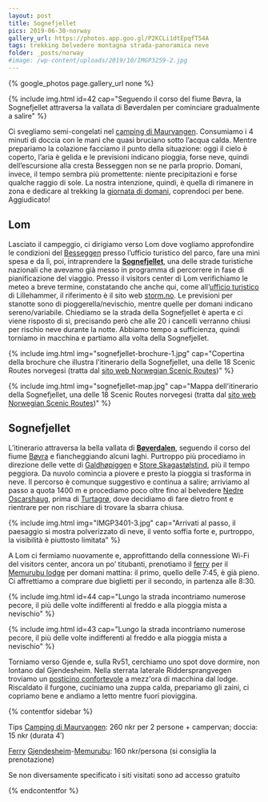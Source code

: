 ```yaml
---
layout: post
title: Sognefjellet
pics: 2019-06-30-norway
gallery_url: https://photos.app.goo.gl/P2KCLi1dtEpqfT54A
tags: trekking belvedere montagna strada-panoramica neve
folder: _posts/norway
#image: /wp-content/uploads/2019/10/IMGP3259-2.jpg
---
```


{% google_photos page.gallery_url none %}

{% include img.html id=42 cap="Seguendo il corso del fiume Bøvra, la Sognefjellet attraversa la vallata di Bøverdalen per cominciare gradualmente a salire" %}

Ci svegliamo semi-congelati nel [camping di Maurvangen](https://www.maurvangen.no/). Consumiamo i 4 minuti di doccia con le mani che quasi bruciano sotto l’acqua calda. Mentre prepariamo la colazione facciamo il punto della situazione: oggi il cielo è coperto, l’aria è gelida e le previsioni indicano pioggia, forse neve, quindi dell’escursione alla cresta Besseggen non se ne parla proprio. Domani, invece, il tempo sembra più promettente: niente precipitazioni e forse qualche raggio di sole. La nostra intenzione, quindi, è quella di rimanere in zona e dedicare al trekking la [giornata di domani](/), coprendoci per bene. Aggiudicato!

## Lom

Lasciato il campeggio, ci dirigiamo verso Lom dove vogliamo approfondire le condizioni del [Besseggen](https://besseggen.net/?lang=en) presso l’ufficio turistico del parco, fare una mini spesa e da lì, poi, intraprendere la [**Sognefjellet**](https://www.nasjonaleturistveger.no/en/routes/sognefjellet), una delle strade turistiche nazionali che avevamo già messo in programma di percorrere in fase di pianificazione del viaggio. Presso il visitors center di Lom verifichiamo le meteo a breve termine, constatando che anche qui, come all’[ufficio turistico](https://en.lillehammer.com/?_ga=2.220187929.1600739022.1563625152-1046737073.1563625152) di Lillehammer, il riferimento è il sito web [storm.no](https://www.storm.no/). Le previsioni per stanotte sono di pioggerella/nevischio, mentre quelle per domani indicano sereno/variabile. Chiediamo se la strada della Sognefjellet è aperta e ci viene risposto di sì, precisando però che alle 20 i cancelli verranno chiusi per rischio neve durante la notte. Abbiamo tempo a sufficienza, quindi torniamo in macchina e partiamo alla volta della Sognefjellet.

{% include img.html img="sognefjellet-brochure-1.jpg" cap="Copertina della brochure che illustra l&#039;itinerario della Sognefjellet, una delle 18 Scenic Routes norvegesi (tratta dal [sito web Norwegian Scenic Routes](https://www.nasjonaleturistveger.no/en/routes/sognefjellet))" %}

{% include img.html img="sognefjellet-map.jpg" cap="Mappa dell'itinerario della Sognefjellet, una delle 18 Scenic Routes norvegesi (tratta dal [sito web Norwegian Scenic Routes](https://www.nasjonaleturistveger.no/en/routes/sognefjellet))" %}

## Sognefjellet

L’itinerario attraversa la bella vallata di [**Bøverdalen**](https://en.wikipedia.org/wiki/B%C3%B8verdal), seguendo il corso del fiume [Bøvra](https://en.wikipedia.org/wiki/B%C3%B8vra) e fiancheggiando alcuni laghi. Purtroppo più procediamo in direzione delle vette di [Galdhøpiggen](https://en.wikipedia.org/wiki/Galdh%C3%B8piggen) e [Store Skagastølstind](https://en.wikipedia.org/wiki/Store_Skagast%C3%B8lstind), più il tempo peggiora. Da nuvolo comincia a piovere e presto la pioggia si trasforma in neve. Il percorso è comunque suggestivo e continua a salire; arriviamo al passo a quota 1400 m e procediamo poco oltre fino al belvedere [Nedre Oscarshaug](https://www.nasjonaleturistveger.no/en/routes/sognefjellet?attraction=Nedre%20Oscarshaug), prima di [Turtagrø](https://turtagro.no/), dove decidiamo di fare dietro front e rientrare per non rischiare di trovare la sbarra chiusa.

{% include img.html img="IMGP3401-3.jpg" cap="Arrivati al passo, il paesaggio si mostra polverizzato di neve, il vento soffia forte e, purtroppo, la visibilità è piuttosto limitata" %}

A Lom ci fermiamo nuovamente e, approfittando della connessione Wi-Fi del visitors center, ancora un po’ titubanti, prenotiamo il [ferry](https://www.gjende.no/en/) per il [Memurubu lodge](https://www.memurubu.no/en/home/) per domani mattina: il primo, quello delle 7:45, è già pieno. Ci affrettiamo a comprare due biglietti per il secondo, in partenza alle 8:30.

{% include img.html id=44 cap="Lungo la strada incontriamo numerose pecore, il più delle volte indifferenti al freddo e alla pioggia mista a nevischio" %}

{% include img.html id=43 cap="Lungo la strada incontriamo numerose pecore, il più delle volte indifferenti al freddo e alla pioggia mista a nevischio" %}

Torniamo verso Gjende e, sulla Rv51, cerchiamo uno spot dove dormire, non lontano dal Gjendesheim. Nella sterrata laterale Riddersprangvegen troviamo un [posticino confortevole](https://park4night.com/en/lieu/164084//lom-riddersprangvegen/norway//Surrounded-by-nature#.YwJp0nZByUl) a mezz'ora di macchina dal lodge. Riscaldato il furgone, cuciniamo una zuppa calda, prepariamo gli zaini, ci copriamo bene e andiamo a letto mentre fuori pioviggina.

{% contentfor sidebar %}

Tips
[Camping di Maurvangen](https://www.maurvangen.no/): 260 nkr per 2 persone + campervan; doccia: 15 nkr (durata 4′)

[Ferry](https://www.gjende.no/en/) [Gjendesheim](https://gjendesheim.dnt.no/en/)-[Memurubu](https://www.memurubu.no/): 160 nkr/persona (si consiglia la prenotazione)

Se non diversamente specificato i siti visitati sono ad accesso gratuito

{% endcontentfor %}
